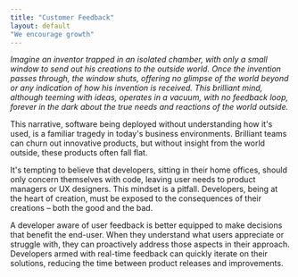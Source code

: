```yaml
---
title: "Customer Feedback"
layout: default
"We encourage growth"
---
```


*Imagine an inventor trapped in an isolated chamber, with only a small window to send out his creations to the outside world. Once the invention passes through, the window shuts, offering no glimpse of the world beyond or any indication of how his invention is received. This brilliant mind, although teeming with ideas, operates in a vacuum, with no feedback loop, forever in the dark about the true needs and reactions of the world outside.*

This narrative, software being deployed without understanding how it's used, is a familiar tragedy in today's business environments. Brilliant teams can churn out innovative products, but without insight from the world outside, these products often fall flat.

It's tempting to believe that developers, sitting in their home offices, should only concern themselves with code, leaving user needs to product managers or UX designers. This mindset is a pitfall. Developers, being at the heart of creation, must be exposed to the consequences of their creations – both the good and the bad.

A developer aware of user feedback is better equipped to make decisions that benefit the end-user. When they understand what users appreciate or struggle with, they can proactively address those aspects in their approach. Developers armed with real-time feedback can quickly iterate on their solutions, reducing the time between product releases and improvements.
